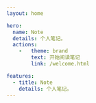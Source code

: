 ```yaml
---
layout: home

hero:
  name: Note
  details: 个人笔记。
  actions:
    -   theme: brand
        text: 开始阅读笔记
        link: /welcome.html

features:
  - title: Note
    details: 个人笔记。
---
```

